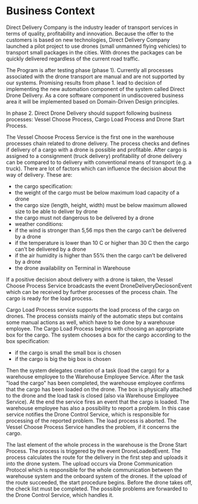 # Business Context
Direct Delivery Company is the industry leader of transport services in terms of quality, profitability and innovation. Because the offer to the customers is based on new technologies, Direct Delivery Company launched a pilot project to use drones (small unmanned flying vehicles) to transport small packages in the cities. With drones the packages can be quickly delivered regardless of the current road traffic.

The Program is after testing phase (phase 1). Currently all processes associated with the drone transport are manual and are not supported by our systems. Promising results from phase 1. lead to decision of implementing the new automation component of the system called Direct Drone Delivery. As a core software component in undiscovered business area it will be implemented based on Domain-Driven Design principles.

In phase 2. Direct Drone Delivery should support following business processes: Vessel Choose Process, Cargo Load Process and Drone Start Process.

The Vessel Choose Process Service is the first one in the warehouse processes chain related to drone delivery. The process checks and defines if delivery of a cargo with a drone is possible and profitable. After cargo is assigned to a consignment (truck delivery) profitability of drone delivery can be compared to to delivery with conventional means of transport (e.g. a truck). There are lot of factors which can influence the decision about the way of delivery. These are:
- the cargo specification:
- the weight of the cargo must be below maximum load capacity of a drone
- the cargo size (length, height, width) must be below maximum allowed size to be able to deliver by drone 
- the cargo must not dangerous to be delivered by a drone
- weather conditions:
- if the wind is stronger than 5,56 mps then the cargo can’t be delivered by a drone
- if the temperature is lower than 10 C or higher than 30 C  then the cargo can’t be delivered by a drone
- if the air humidity is higher than 55% then the cargo can’t be delivered by a drone
- the drone availability on Terminal in Warehouse

If a positive decision about delivery with a drone is taken, the Vessel Choose Process Service broadcasts the event DroneDeliveryDeciosonEvent which can be received by further processes of the process chain. The cargo is ready for the load process.

Cargo Load Process service supports the load process of the cargo on drones. The process consists mainly of the automatic steps but contains some manual actions as well, which have to be done by a warehouse employee. The Cargo Load Process begins with choosing an appropriate box for the cargo. The system chooses a box for the cargo according to the box specification:
- if the cargo is small the small box is chosen
- if the cargo is big the big box is chosen

Then the system delegates creation of a task (load the cargo) for a warehouse employee to the Warehouse Employee Service. After the task "load the cargo" has been completed, the warehouse employee confirms that the cargo has been loaded on the drone. The box is physically attached to the drone and the load task is closed (also via Warehouse Employee Service). At the end the service fires an event that the cargo is loaded. The warehouse employee has also a possibility to report a problem. In this case service notifies the Drone Control Service, which is responsible for processing of the reported problem. The load process is aborted. The Vessel Choose Process Service handles the problem, if it concerns the cargo.

The last element of the whole process in the warehouse is the Drone Start Process. The process is triggered by the event DroneLoadedEvent. The process calculates the route for the delivery in the first step and uploads it into the drone system. The upload occurs via Drone Communication Protocol which is responsible for the whole communication between the warehouse system and the onboard system of the drones. If the upload of the route succeeded, the start procedure begins. Before the drone takes off, the check list must be completed. The possible problems are forwarded to the Drone Control Service, which handles it.
